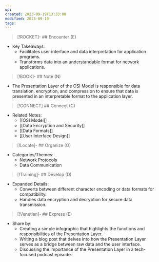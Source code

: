 ```yaml
---
up: 
created: 2023-09-19T13:33:00
modified: 2023-09-19
tags:
---
```

> [!ROCKET]- ## Encounter (E)

- Key Takeaways:
    - Facilitates user interface and data interpretation for application programs.
    - Transforms data into an understandable format for network applications.

> [!BOOK]- ## Note (N)

- The Presentation Layer of the OSI Model is responsible for data translation, encryption, and compression to ensure that data is presented in an interpretable format to the application layer.

> [!CONNECT] ## Connect (C)

- Related Notes:
    - [[OSI Model]]
    - [[Data Encryption and Security]]
    - [[Data Formats]]
    - [[User Interface Design]]

> [!Locate]- ## Organize (O)

- Categories/Themes:
    - Network Protocols
    - Data Communication

> [!Training]- ## Develop (D)

- Expanded Details:
    - Converts between different character encoding or data formats for compatibility.
    - Handles data encryption and decryption for secure data transmission.

> [!Venetian]- ## Express (E)

- Share by:
    - Creating a simple infographic that highlights the functions and responsibilities of the Presentation Layer.
    - Writing a blog post that delves into how the Presentation Layer serves as a bridge between raw data and the user interface.
    - Discussing the importance of the Presentation Layer in a tech-focused podcast episode.